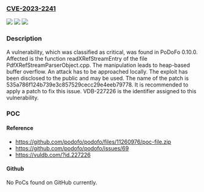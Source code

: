 ### [CVE-2023-2241](https://cve.mitre.org/cgi-bin/cvename.cgi?name=CVE-2023-2241)
![](https://img.shields.io/static/v1?label=Product&message=PoDoFo&color=blue)
![](https://img.shields.io/static/v1?label=Version&message=%3D%200.10.0%20&color=brighgreen)
![](https://img.shields.io/static/v1?label=Vulnerability&message=CWE-122%20Heap-based%20Buffer%20Overflow&color=brighgreen)

### Description

A vulnerability, which was classified as critical, was found in PoDoFo 0.10.0. Affected is the function readXRefStreamEntry of the file PdfXRefStreamParserObject.cpp. The manipulation leads to heap-based buffer overflow. An attack has to be approached locally. The exploit has been disclosed to the public and may be used. The name of the patch is 535a786f124b739e3c857529cecc29e4eeb79778. It is recommended to apply a patch to fix this issue. VDB-227226 is the identifier assigned to this vulnerability.

### POC

#### Reference
- https://github.com/podofo/podofo/files/11260976/poc-file.zip
- https://github.com/podofo/podofo/issues/69
- https://vuldb.com/?id.227226

#### Github
No PoCs found on GitHub currently.

